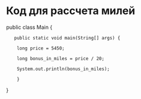 # **Код для рассчета милей**

public class Main {

       public static void main(String[] args) {
       
        long price = 5450;
        
        long bonus_in_miles = price / 20;
        
        System.out.println(bonus_in_miles);
        
        }
        
}
